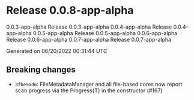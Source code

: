 # Release 0.0.8-app-alpha
0.0.3-app-alpha Release 0.0.3-app-alpha 0.0.4-app-alpha Release 0.0.4-app-alpha 0.0.5-app-alpha Release 0.0.5-app-alpha 0.0.6-app-alpha Release 0.0.6-app-alpha 0.0.7-app-alpha Release 0.0.7-app-alpha

Generated on 06/20/2022 00:31:44 UTC

## Breaking changes
 - `3fbe9ad6`:  FileMetadataManager and all file-based cores now report scan progress via the Progress{T} in the constructor (#167)
